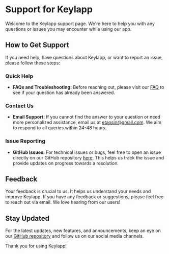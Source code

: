 # Support for Keylapp

Welcome to the Keylapp support page. We're here to help you with any questions or issues you may encounter while using our app.

## How to Get Support
If you need help, have questions about Keylapp, or want to report an issue, please follow these steps:

### Quick Help
- **FAQs and Troubleshooting:** Before reaching out, please visit our [FAQ](https://github.com/KuuuGR/Keylapp/FAQ.md) to see if your question has already been answered.

### Contact Us
- **Email Support:** If you cannot find the answer to your question or need more personalized assistance, email us at [etaosin@gmail.com](mailto:etaosin@gmail.com). We aim to respond to all queries within 24-48 hours.

### Issue Reporting
- **GitHub Issues:** For technical issues or bugs, feel free to open an issue directly on our GitHub repository [here](https://github.com/KuuuGR/Keylapp/issues). This helps us track the issue and provide updates on progress towards a resolution.

## Feedback
Your feedback is crucial to us. It helps us understand your needs and improve Keylapp. If you have any feedback or suggestions, please feel free to reach out via email. We love hearing from our users!

## Stay Updated
For the latest updates, new features, and announcements, keep an eye on our [GitHub repository](https://github.com/KuuuGR/Keylapp) and follow us on our social media channels.

Thank you for using Keylapp!
